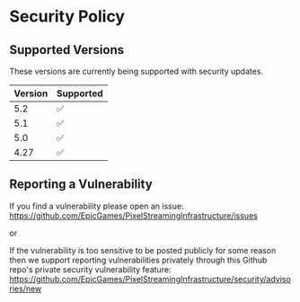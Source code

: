 # Security Policy

## Supported Versions

These versions are currently being supported with security updates.

| Version | Supported          |
| ------- | ------------------ |
| 5.2     | :white_check_mark: |
| 5.1     | :white_check_mark: |
| 5.0     | :white_check_mark: |
| 4.27    | :white_check_mark: |

## Reporting a Vulnerability

If you find a vulnerability please open an issue: https://github.com/EpicGames/PixelStreamingInfrastructure/issues

or

If the vulnerability is too sensitive to be posted publicly for some reason then we support reporting vulnerabilities privately through this Github repo's private security vulnerability feature: https://github.com/EpicGames/PixelStreamingInfrastructure/security/advisories/new
